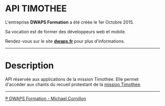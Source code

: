 # API TIMOTHEE
L'entreprise **DWAPS Formation** a été créée le 1er Octobre 2015.

Sa vocation est de former des développeurs web et mobile.

Rendez-vous sur le site **[dwaps.fr](http://dwaps.fr "DWAPS")** pour plus d'informations.

---

# Description

API réservée aux applications de la mission Timothée. Elle permet d'accéder aux chants du recueil protestant de la [mission Timothee](http://www.missiontimothee.fr/).

---

[® DWAPS Formation - Michael Cornillon](http://dwaps.fr "DWAPS")
